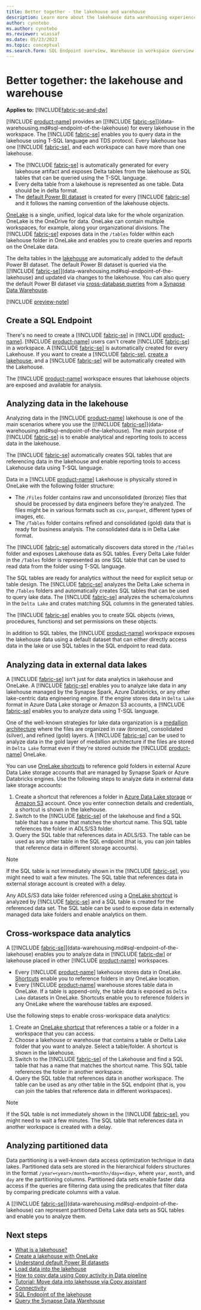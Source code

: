 ```yaml
---
title: Better together - the lakehouse and warehouse
description: Learn more about the lakehouse data warehousing experience in Microsoft Fabric.
author: cynotebo
ms.author: cynotebo
ms.reviewer: wiassaf
ms.date: 05/23/2023
ms.topic: conceptual
ms.search.form: SQL Endpoint overview, Warehouse in workspace overview # This article's title should not change. If so, contact engineering.
---
```

# Better together: the lakehouse and warehouse

**Applies to:** [!INCLUDE[fabric-se-and-dw](includes/applies-to-version/fabric-se-and-dw.md)]

[!INCLUDE [product-name](../includes/product-name.md)] provides an [[!INCLUDE [fabric-se](includes/fabric-se.md)]](data-warehousing.md#sql-endpoint-of-the-lakehouse) for every lakehouse in the workspace. The [!INCLUDE [fabric-se](includes/fabric-se.md)] enables you to query data in the lakehouse using T-SQL language and TDS protocol. Every lakehouse has one [!INCLUDE [fabric-se](includes/fabric-se.md)], and each workspace can have more than one lakehouse.

- The [!INCLUDE [fabric-se](includes/fabric-se.md)] is automatically generated for every lakehouse artifact and exposes Delta tables from the lakehouse as SQL tables that can be queried using the T-SQL language.
- Every delta table from a lakehouse is represented as one table. Data should be in delta format.
- The [default Power BI dataset](datasets.md) is created for every [!INCLUDE [fabric-se](includes/fabric-se.md)] and it follows the naming convention of the lakehouse objects.
 
[OneLake](../onelake/onelake-overview.md) is a single, unified, logical data lake for the whole organization. OneLake is the OneDrive for data. OneLake can contain multiple workspaces, for example, along your organizational divisions. The [!INCLUDE [fabric-se](includes/fabric-se.md)] exposes data in the `/tables` folder within each lakehouse folder in OneLake and enables you to create queries and reports on the OneLake data.

The delta tables in the [lakehouse](../data-engineering/lakehouse-overview.md) are automatically added to the default Power BI dataset. The default Power BI dataset is queried via the [[!INCLUDE [fabric-se](includes/fabric-se.md)]](data-warehousing.md#sql-endpoint-of-the-lakehouse) and updated via changes to the lakehouse. You can also query the default Power BI dataset via [cross-database queries](query-warehouse.md#write-a-cross-database-query) from a [Synapse Data Warehouse](data-warehousing.md#synapse-data-warehouse).

[!INCLUDE [preview-note](../includes/preview-note.md)]

## Create a SQL Endpoint

There's no need to create a [!INCLUDE [fabric-se](includes/fabric-se.md)] in [!INCLUDE [product-name](../includes/product-name.md)]. [!INCLUDE [product-name](../includes/product-name.md)] users can't create [!INCLUDE [fabric-se](includes/fabric-se.md)] in a workspace. A [!INCLUDE [fabric-se](includes/fabric-se.md)] is automatically created for every Lakehouse. If you want to create a [!INCLUDE [fabric-se](includes/fabric-se.md)], [create a lakehouse](../onelake/create-lakehouse-onelake.md), and a [!INCLUDE [fabric-se](includes/fabric-se.md)] will be automatically created with the Lakehouse.

The [!INCLUDE [product-name](../includes/product-name.md)] workspace ensures that lakehouse objects are exposed and available for analysis.

## Analyzing data in the lakehouse

Analyzing data in the [!INCLUDE [product-name](../includes/product-name.md)] lakehouse is one of the main scenarios where you use the [[!INCLUDE [fabric-se](includes/fabric-se.md)]](data-warehousing.md#sql-endpoint-of-the-lakehouse). The main purpose of [!INCLUDE [fabric-se](includes/fabric-se.md)] is to enable analytical and reporting tools to access data in the lakehouse.

The [!INCLUDE [fabric-se](includes/fabric-se.md)] automatically creates SQL tables that are referencing data in the lakehouse and enable reporting tools to access Lakehouse data using T-SQL language.

Data in a [!INCLUDE [product-name](../includes/product-name.md)] Lakehouse is physically stored in OneLake with the following folder structure:

- The `/Files` folder contains raw and unconsolidated (bronze) files that should be processed by data engineers before they're analyzed. The files might be in various formats such as `csv`, `parquet`, different types of images, etc.
- The `/Tables` folder contains refined and consolidated (gold) data that is ready for business analysis. The consolidated data is in Delta Lake format.

The [!INCLUDE [fabric-se](includes/fabric-se.md)] automatically discovers data stored in the `/Tables` folder and exposes Lakehouse data as SQL tables. Every Delta Lake folder in the `/Tables` folder is represented as one SQL table that can be used to read data from the folder using T-SQL language. 

The SQL tables are ready for analytics without the need for explicit setup or table design. The [!INCLUDE [fabric-se](includes/fabric-se.md)] analyzes the Delta Lake schema in the `/Tables` folders and automatically creates SQL tables that can be used to query lake data. The [!INCLUDE [fabric-se](includes/fabric-se.md)] analyzes the schema/columns in the `Delta Lake` and crates matching SQL columns in the generated tables.

The [!INCLUDE [fabric-se](includes/fabric-se.md)] enables you to create SQL objects (views, procedures, functions) and set permissions on these objects.

In addition to SQL tables, the [!INCLUDE [product-name](../includes/product-name.md)] workspace exposes the lakehouse data using a default dataset that can either directly access data in the lake or use SQL tables in the SQL endpoint to read data.

## Analyzing data in external data lakes

A [!INCLUDE [fabric-se](includes/fabric-se.md)] isn't just for data analytics in lakehouse and OneLake. A [!INCLUDE [fabric-se](includes/fabric-se.md)] enables you to analyze lake data in any lakehouse managed by the Synapse Spark, Azure Databricks, or any other lake-centric data engineering engine. If the engine stores data in `Delta Lake` format in Azure Data Lake storage or Amazon S3 accounts, a [!INCLUDE [fabric-se](includes/fabric-se.md)] enables you to analyze data using T-SQL language. 

One of the well-known strategies for lake data organization is a [medallion architecture](/azure/databricks/lakehouse/medallion) where the files are organized in raw (bronze), consolidated (silver), and refined (gold) layers. A [!INCLUDE [fabric-se](includes/fabric-se.md)] can be used to analyze data in the gold layer of medallion architecture if the files are stored in `Delta Lake` format even if they're stored outside the [!INCLUDE [product-name](../includes/product-name.md)] OneLake.

You can use [OneLake shortcuts](../data-engineering/lakehouse-shortcuts.md) to reference gold folders in external Azure Data Lake storage accounts that are managed by Synapse Spark or Azure Databricks engines.
Use the following steps to analyze data in external data lake storage accounts:

1. Create a shortcut that references a folder in [Azure Data Lake storage](../onelake/create-adls-shortcut.md) or [Amazon S3](../onelake/create-s3-shortcut.md) account. Once you enter connection details and credentials, a shortcut is shown in the lakehouse.
2. Switch to the [!INCLUDE [fabric-se](includes/fabric-se.md)] of the lakehouse and find a SQL table that has a name that matches the shortcut name. This SQL table references the folder in ADLS/S3 folder.
3. Query the SQL table that references data in ADLS/S3. The table can be used as any other table in the SQL endpoint (that is, you can join tables that reference data in different storage accounts).

> [!NOTE]
> If the SQL table is not immediately shown in the [!INCLUDE [fabric-se](includes/fabric-se.md)], you might need to wait a few minutes. The SQL table that references data in external storage account is created with a delay.

Any ADLS/S3 data lake folder referenced using a [OneLake shortcut](../data-engineering/lakehouse-shortcuts.md) is analyzed by [!INCLUDE [fabric-se](includes/fabric-se.md)] and a SQL table is created for the referenced data set. The SQL table can be used to expose data in externally managed data lake folders and enable analytics on them.

## Cross-workspace data analytics

A [[!INCLUDE [fabric-se](includes/fabric-se.md)]](data-warehousing.md#sql-endpoint-of-the-lakehouse) enables you to analyze data in [!INCLUDE [fabric-dw](includes/fabric-dw.md)] or lakehouse placed in other [!INCLUDE [product-name](../includes/product-name.md)] workspaces.

- Every [!INCLUDE [product-name](../includes/product-name.md)] lakehouse stores data in OneLake. [Shortcuts](../data-engineering/lakehouse-shortcuts.md) enable you to reference folders in any OneLake location.
- Every [!INCLUDE [product-name](../includes/product-name.md)] warehouse stores table data in OneLake. If a table is append-only, the table data is exposed as `Delta Lake` datasets in OneLake. Shortcuts enable you to reference folders in any OneLake where the warehouse tables are exposed.

Use the following steps to enable cross-workspace data analytics:

1. Create an [OneLake shortcut](../onelake/create-onelake-shortcut.md) that references a table or a folder in a workspace that you can access.
2. Choose a lakehouse or warehouse that contains a table or Delta Lake folder that you want to analyze. Select a table/folder. A shortcut is shown in the lakehouse.
3. Switch to the [!INCLUDE [fabric-se](includes/fabric-se.md)] of the Lakehouse and find a SQL table that has a name that matches the shortcut name. This SQL table references the folder in another workspace. 
4. Query the SQL table that references data in another workspace. The table can be used as any other table in the SQL endpoint (that is, you can join the tables that reference data in different workspaces).

> [!NOTE]
> If the SQL table is not immediately shown in the [!INCLUDE [fabric-se](includes/fabric-se.md)], you might need to wait a few minutes. The SQL table that references data in another workspace is created with a delay.

## Analyzing partitioned data

Data partitioning is a well-known data access optimization technique in data lakes. Partitioned data sets are stored in the hierarchical folders structures in the format `/year=<year>/month=<month>/day=<day>`, where `year`, `month`, and `day` are the partitioning columns. Partitioned data sets enable faster data access if the queries are filtering data using the predicates that filter data by comparing predicate columns with a value.

A [[!INCLUDE [fabric-se](includes/fabric-se.md)]](data-warehousing.md#sql-endpoint-of-the-lakehouse) can represent partitioned Delta Lake data sets as SQL tables and enable you to analyze them.

## Next steps

- [What is a lakehouse?](../data-engineering/lakehouse-overview.md)
- [Create a lakehouse with OneLake](../onelake/create-lakehouse-onelake.md)
- [Understand default Power BI datasets](datasets.md)
- [Load data into the lakehouse](../data-engineering/load-data-lakehouse.md)
- [How to copy data using Copy activity in Data pipeline](../data-factory/copy-data-activity.md)
- [Tutorial: Move data into lakehouse via Copy assistant](../data-factory/tutorial-move-data-lakehouse-copy-assistant.md)
- [Connectivity](connectivity.md)
- [SQL Endpoint of the lakehouse](data-warehousing.md#sql-endpoint-of-the-lakehouse)
- [Query the Synapse Data Warehouse](query-warehouse.md)

